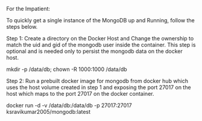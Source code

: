 For the Impatient:

To quickly get a single instance of the MongoDB up and Running,  follow the steps below.

Step 1: Create a directory on the Docker Host and Change the ownership to match the uid and gid of the mongodb user inside the container. This step is optional and is needed only to persist the mongodb data on the docker host.

mkdir -p /data/db; chown -R 1000:1000 /data/db

Step 2: Run a prebuilt docker image for mongodb from docker hub which uses the host volume created in step 1 and exposing the port 27017 on the host which maps to the port 27017 on the docker container.

docker run -d -v /data/db:/data/db -p 27017:27017 ksravikumar2005/mongodb:latest
